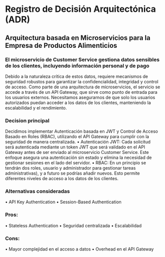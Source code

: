 # Registro de Decisión Arquitectónica (ADR)
## Arquitectura basada en Microservicios para la Empresa de Productos Alimenticios

### El microservicio de Customer Service gestiona datos sensibles de los clientes, incluyendo información personal y de pago 
Debido a la naturaleza crítica de estos datos, requiere mecanismos de seguridad robustos para garantizar la confidencialidad, integridad y control de acceso.
Como parte de una arquitectura de microservicios, el servicio se accede a través de un API Gateway, que sirve como punto de entrada para los usuarios externos.
Necesitamos asegurarnos de que solo los usuarios autorizados puedan acceder a los datos de los clientes, manteniendo la escalabilidad y el rendimiento.

### Decision principal

Decidimos implementar Autenticación basada en JWT y Control de Acceso Basado en Roles (RBAC), utilizando el API Gateway para cumplir con 
la seguridad de manera centralizada.
•	Autenticación JWT: Cada solicitud será autenticada mediante un token JWT que será validado en el API Gateway antes de ser enviado al microservicio Customer
Service. Este enfoque asegura una autenticación sin estado y elimina la necesidad de gestionar sesiones en el lado del servidor.
•	RBAC: En un principio se tendrán dos roles, usuario y administrador para gestionar tareas administrativas), y a futuro se podrías añadir nuevos. Esto permite
diferentes niveles de acceso a los datos de los clientes.

### Alternativas consideradas
•	API Key Authentication
•	Session-Based Authentication

### Pros:
•	Stateless Authentication
•	Seguridad centralizada 
•	Escalabilidad
### Cons:
•	Mayor complejidad en el acceso a datos
•	Overhead en el API Gateway
